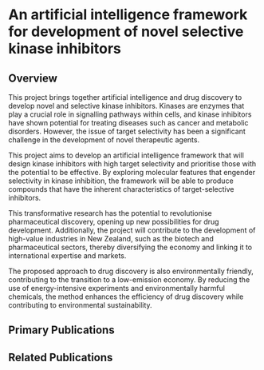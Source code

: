 # An artificial intelligence framework for development of novel selective kinase inhibitors
## Overview
This project brings together artificial intelligence and drug discovery to develop novel and selective kinase inhibitors. Kinases are enzymes that play a crucial role in signalling pathways within cells, and kinase inhibitors have shown potential for treating diseases such as cancer and metabolic disorders. However, the issue of target selectivity has been a significant challenge in the development of novel therapeutic agents.

This project aims to develop an artificial intelligence framework that will design kinase inhibitors with high target selectivity and prioritise those with the potential to be effective. By exploring molecular features that engender selectivity in kinase inhibition, the framework will be able to produce compounds that have the inherent characteristics of target-selective inhibitors.

This transformative research has the potential to revolutionise pharmaceutical discovery, opening up new possibilities for drug development. Additionally, the project will contribute to the development of high-value industries in New Zealand, such as the biotech and pharmaceutical sectors, thereby diversifying the economy and linking it to international expertise and markets.

The proposed approach to drug discovery is also environmentally friendly, contributing to the transition to a low-emission economy. By reducing the use of energy-intensive experiments and environmentally harmful chemicals, the method enhances the efficiency of drug discovery while contributing to environmental sustainability. 

## Primary Publications

## Related Publications
